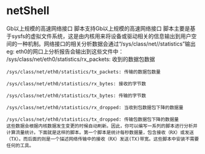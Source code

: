 # netShell
Gb以上规模的高速网络接口
脚本支持Gb以上规模的高速网络接口
脚本主要是基于sysfs的虚拟文件系统，这是由内核用来将设备或驱动相关的信息输出到用户空间的一种机制。网络接口的相关分析数据会通过“/sys/class/net//statistics”输出
eg:
eth0的网口上分析报告会输出到这些文件中：
    /sys/class/net/eth0/statistics/rx_packets: 收到的数据包数据

    /sys/class/net/eth0/statistics/tx_packets: 传输的数据包数量

    /sys/class/net/eth0/statistics/rx_bytes: 接收的字节数

    /sys/class/net/eth0/statistics/tx_bytes: 传输的字节数

    /sys/class/net/eth0/statistics/rx_dropped: 当收到包数据包下降的数据量

    /sys/class/net/eth0/statistics/tx_dropped: 传输包数据包下降的数据量
    这些数据会根据内核数据发生变更的时候自动刷新。因此，你可以编写一系列的脚本进行分析并计算流量统计。下面就是这样的脚本。第一个脚本是统计每秒数据量，包含接收（RX）或发送（TX）。而后面的则是一个描述网络传输中的接收（RX）发送(TX)带宽。这些脚本中安装不需要任何的工具。

